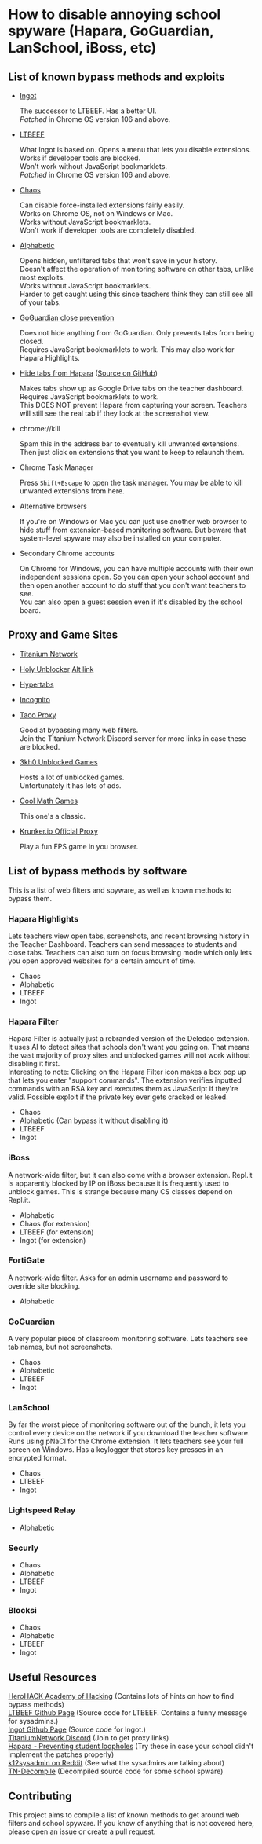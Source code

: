 # How to disable annoying school spyware (Hapara, GoGuardian, LanSchool, iBoss, etc)

## List of known bypass methods and exploits

- [Ingot](https://fognetwork.github.io/Ingot/)  
  
  The successor to LTBEEF. Has a better UI.  
  *Patched* in Chrome OS version 106 and above.  

- [LTBEEF](https://compactcow.com/ltbeef/)  
  
  What Ingot is based on. Opens a menu that lets you disable extensions.  
  Works if developer tools are blocked.  
  Won't work without JavaScript bookmarklets.  
  *Patched* in Chrome OS version 106 and above.  

- [Chaos](https://xlak.github.io/chaos/)  
  
  Can disable force-installed extensions fairly easily.  
  Works on Chrome OS, not on Windows or Mac.  
  Works without JavaScript bookmarklets.  
  Won't work if developer tools are completely disabled.  

- [Alphabetic](https://xlak.github.io/alphabetic/)  
  
  Opens hidden, unfiltered tabs that won't save in your history.  
  Doesn't affect the operation of monitoring software on other tabs, unlike most exploits.  
  Works without JavaScript bookmarklets.  
  Harder to get caught using this since teachers think they can still see all of your tabs.  
  
- [GoGuardian close prevention](https://github.com/yeeteeyt/goguardian-bypass)  
  
  Does not hide anything from GoGuardian. Only prevents tabs from being closed.  
  Requires JavaScript bookmarklets to work. 
  This may also work for Hapara Highlights.
  
- [Hide tabs from Hapara](https://raw.githubusercontent.com/FreshPenguin112/bookmarklets/main/hapara%20tab%20hide%20XD) ([Source on GitHub](https://github.com/ConnorCodesatSchool/HaparaDelete/issues/2))
  
  Makes tabs show up as Google Drive tabs on the teacher dashboard.  
  Requires JavaScript bookmarklets to work.  
  This DOES NOT prevent Hapara from capturing your screen. Teachers will still see the real tab if they look at the screenshot view.  
  
- chrome://kill
  
  Spam this in the address bar to eventually kill unwanted extensions. Then just click on extensions that you want to keep to relaunch them.
  
- Chrome Task Manager
  
  Press `Shift+Escape` to open the task manager. You may be able to kill unwanted extensions from here.
  
- Alternative browsers
  
  If you're on Windows or Mac you can just use another web browser to hide stuff from extension-based monitoring software. But beware that system-level spyware may also be installed on your computer.
  
- Secondary Chrome accounts
  
  On Chrome for Windows, you can have multiple accounts with their own independent sessions open. So you can open your school account and then open another account to do stuff that you don't want teachers to see.  
  You can also open a guest session even if it's disabled by the school board.

## Proxy and Game Sites

- [Titanium Network](https://github.com/titaniumnetwork-dev)
- [Holy Unblocker](https://holyubofficial.net/) [Alt link](https://website-aio-e9x.koyeb.app/1.html)
- [Hypertabs](https://hypertabs.cc/)
- [Incognito](https://incog.dev/)
- [Taco Proxy](https://izhdh.sse.codesandbox.io/)
  
  Good at bypassing many web filters.  
  Join the Titanium Network Discord server for more links in case these are blocked.
  
- [3kh0 Unblocked Games](https://3kh0.github.io/)
  
  Hosts a lot of unblocked games.  
  Unfortunately it has lots of ads.  
  
- [Cool Math Games](https://www.coolmathgames.com/)
  
  This one's a classic.
  
- [Krunker.io Official Proxy](https://browserfps.com/)
  
  Play a fun FPS game in you browser.

## List of bypass methods by software
This is a list of web filters and spyware, as well as known methods to bypass them.

### Hapara Highlights
Lets teachers view open tabs, screenshots, and recent browsing history in the Teacher Dashboard. Teachers can send messages to students and close tabs. Teachers can also turn on focus browsing mode which only lets you open approved websites for a certain amount of time.
- Chaos
- Alphabetic
- LTBEEF
- Ingot

### Hapara Filter
Hapara Filter is actually just a rebranded version of the Deledao extension. It uses AI to detect sites that schools don't want you going on. That means the vast majority of proxy sites and unblocked games will not work without disabling it first.  
Interesting to note: Clicking on the Hapara Filter icon makes a box pop up that lets you enter "support commands". The extension verifies inputted commands with an RSA key and executes them as JavaScript if they're valid. Possible exploit if the private key ever gets cracked or leaked.
- Chaos
- Alphabetic (Can bypass it without disabling it)
- LTBEEF
- Ingot

### iBoss
A network-wide filter, but it can also come with a browser extension. Repl.it is apparently blocked by IP on iBoss because it is frequently used to unblock games. This is strange because many CS classes depend on Repl.it.  
- Alphabetic
- Chaos (for extension)
- LTBEEF (for extension)
- Ingot (for extension)

### FortiGate
A network-wide filter. Asks for an admin username and password to override site blocking.
- Alphabetic

### GoGuardian
A very popular piece of classroom monitoring software. Lets teachers see tab names, but not screenshots.

- Chaos
- Alphabetic
- LTBEEF
- Ingot

### LanSchool
By far the worst piece of monitoring software out of the bunch, it lets you control every device on the network if you download the teacher software. Runs using pNaCl for the Chrome extension. It lets teachers see your full screen on Windows. Has a keylogger that stores key presses in an encrypted format.

- Chaos
- LTBEEF
- Ingot

### Lightspeed Relay

- Alphabetic

### Securly

- Chaos
- Alphabetic
- LTBEEF
- Ingot

### Blocksi

- Chaos
- Alphabetic
- LTBEEF
- Ingot

## Useful Resources
[HeroHACK Academy of Hacking](https://sites.google.com/view/hackingacademybypro/home) (Contains lots of hints on how to find bypass methods)  
[LTBEEF Github Page](https://github.com/3kh0/ext-remover) (Source code for LTBEEF. Contains a funny message for sysadmins.)  
[Ingot Github Page](https://github.com/FogNetwork/Ingot) (Source code for Ingot.)  
[TitaniumNetwork Discord](https://discord.gg/unblock) (Join to get proxy links)  
[Hapara - Preventing student loopholes](https://support.hapara.com/hc/en-us/articles/230060007-Strengthening-Highlights-and-preventing-student-loopholes) (Try these in case your school didn't implement the patches properly)  
[k12sysadmin on Reddit](https://reddit.com/r/k12sysadmin) (See what the sysadmins are talking about)  
[TN-Decompile](https://github.com/TN-Decompile) (Decompiled source code for some school spware)  

## Contributing

This project aims to compile a list of known methods to get around web filters and school spyware. If you know of anything that is not covered here, please open an issue or create a pull request.
